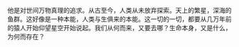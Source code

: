 他是对世间万物真理的追求。从古至今，人类从未放弃探索。天上的繁星，深海的鱼群。这好像是一种本能，人类与生俱来的本能。这一切的一切，都要从几万年前的猿人开始仰望星空开始说起。我们从何而来，又要去哪？生命本身，又是什么，为何而存在？
